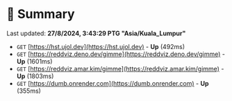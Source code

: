 # 📖 Summary
Last updated: **27/8/2024, 3:43:29 PTG "Asia/Kuala_Lumpur"**

- `GET` [https://hst.ujol.dev](https://hst.ujol.dev) - **Up** (492ms)
- `GET` [https://reddviz.deno.dev/gimme](https://reddviz.deno.dev/gimme) - **Up** (1601ms)
- `GET` [https://reddviz.amar.kim/gimme](https://reddviz.amar.kim/gimme) - **Up** (1803ms)
- `GET` [https://dumb.onrender.com](https://dumb.onrender.com) - **Up** (355ms)

